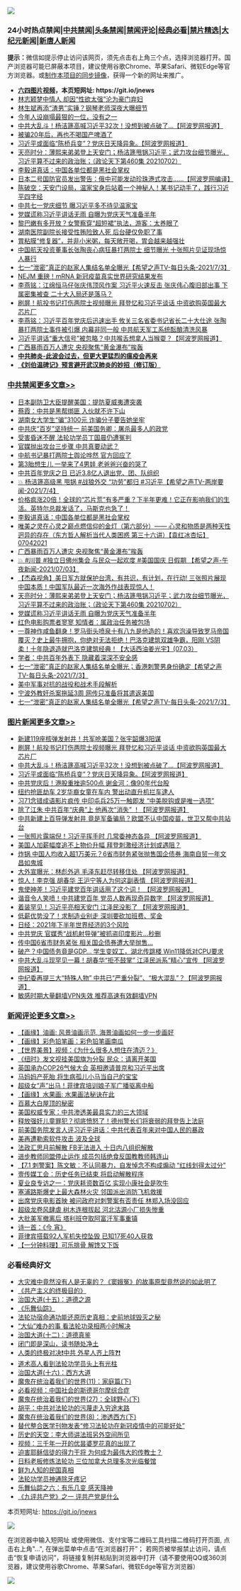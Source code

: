![](https://raw.githubusercontent.com/fqnews/bnews/master/64photo/fqnews-qr.jpg)

<div id="tt">
<h3>24小时热点禁闻|<a href="#%E4%B8%AD%E5%85%B1%E7%A6%81%E9%97%BB%E6%9B%B4%E5%A4%9A%E6%96%87%E7%AB%A0">中共禁闻</a>|<a href="#%E5%9B%BE%E7%89%87%E6%96%B0%E9%97%BB%E6%9B%B4%E5%A4%9A%E6%96%87%E7%AB%A0">头条禁闻</a>|<a href="#%E6%96%B0%E9%97%BB%E8%AF%84%E8%AE%BA%E6%9B%B4%E5%A4%9A%E6%96%87%E7%AB%A0">禁闻评论|<a href="#%E5%BF%85%E7%9C%8B%E7%BB%8F%E5%85%B8%E5%A5%BD%E6%96%87">经典必看|<a href="/video.md#%E7%A6%81%E7%89%87%E7%B2%BE%E9%80%89">禁片精选</a>|<a href="https://github.com/fqnews/djy/blob/master/gb/nf1351518.md#1">大纪元新闻</a>|<a href="https://github.com/fqnews/ntdtv/blob/master/gb/prog204.md#1">新唐人新闻</a></h3>
<div><b>提示：</b>微信如提示停止访问该网页，须先点击右上角三个点，选择浏览器打开。国产浏览器可能已屏蔽本项目，建议使用谷歌Chrome、苹果Safari、微软Edge等官方浏览器。或<a href="https://github.com/fqnews/bnews/blob/master/%E5%88%B6%E4%BD%9Cgit%E7%A6%81%E9%97%BB%E9%95%9C%E5%83%8F.md">制作本项目的同步镜像</a>，获得一个新的网址来推广。</div>
<ul>
<li><b><a href="http://d1.bdrive.tk/64.mp4" target="_blank">六四图片视频</a>，本页短网址: https://git.io/jnews</b></li>
<li><a href="/yule/20210704/1580101.md">林志颖梦中情人 却因“性欲太强”沦为豪门弃妇</a></li>
<li><a href="/cnnews/20210704/1580011.md">林生斌再添“渣男”实锤？钢琴老师深夜大曝细节</a></li>
<li><a href="/yule/20210704/1579970.md">今年人设崩塌最狠的一位，没有之一</a></li>
<li><a href="/topimagenews/20210704/1580198.md">中共大乱斗！杨洁篪高喊习近平32次！没想到被点破了...【阿波罗网报道】</a></li>
<li><a href="/cnnews/20210704/1580188.md">被骗20年后，再也不喝国产啤酒了</a></li>
<li><a href="/topimagenews/20210704/1580090.md">习近平或面临“陈桥兵变”？党庆日天降异象。【阿波罗网报道】</a></li>
<li><a href="/cbnews/20210704/1580109.md">天亮时分：薄熙来弟弟登上天安门；杨洁篪甩锅习近平；武力攻台细节曝光，习近平算不过来的政治账；（政论天下第460集 20210702）</a></li>
<li><a href="/cbnews/20210704/1580297.md">李毅讲真话：中国各单位都是黑社会掌权</a></li>
<li><a href="/cnnews/20210704/1580270.md">日本二号国防官员发出警告：俄中可能发动珍珠港式攻击......【阿波罗网编译】</a></li>
<li><a href="/bannedvideo/20210704/1580320.md">陈破空：天安门设局，温家宝身后站着一个神秘人！某书记动手了，践行习近平四字经</a></li>
<li><a href="/comments/20210704/1580118.md">中共七一党庆细节 曝习近平多不待见温家宝</a></li>
<li><a href="/cbnews/20210704/1580062.md">党媒谎称习近平讲话无雨 自曝为党庆天气准备半年</a></li>
<li><a href="/funmedia/20210704/1580136.md">黎巴嫩有多开放？女警察穿“超短裙”执法，游客：太养眼了</a></li>
<li><a href="/cnnews/20210704/1580128.md">湖南医院副院长接受性贿险致人死 后台硬仅免职了事</a></li>
<li><a href="/health/20210704/1580216.md">胃粘膜“修复器”，并非小米粥，每天敞开喝，胃会越来越强壮</a></li>
<li><a href="/comments/20210704/1579988.md">中国航天投资董事长张陶丧心病狂暴打两院士 细节曝光 十张照片见证现场惊人暴行</a></li>
<li><a href="/comments/20210704/1579973.md">七一“泄密”真正的赵家人集结名单全曝光【希望之声TV-每日头条-2021/7/3】</a></li>
<li><a href="/cnnews/20210704/1579976.md">NEJM 重磅！mRNA 新冠疫苗真实世界研究结果发布</a></li>
<li><a href="/comments/20210704/1580193.md">李燕铭：江绵恒马仔张庆伟顶风作案 习近平火速反击 张庆伟心腹旧部出事 下属密集被查 二十大入局还是落马？</a></li>
<li><a href="/topimagenews/20210704/1580353.md">刷屏！航投书记打伤两院士视频曝光 拜登忆和习近平谈话 中资欲购英国最大芯片厂</a></li>
<li><a href="/comments/20210704/1580134.md">李燕铭：习近平百年党庆后迅速出手 攸关三名省委书记省长二十大仕途 张陶暴打两院士事件被引爆 内幕非同一般 中共航天军工系统酝酿清洗风暴</a></li>
<li><a href="/cnnews/20210704/1580221.md">习近平讲话“重大信号”被忽略？中共喉舌想拿人当猴耍？【阿波罗网报道】</a></li>
<li><a href="/cbnews/20210704/1580281.md">广西暴雨百万人遭灾 央视聚焦“黄金瀑布”挨轰</a></li>
<li><b><a href="/comments/20200211/1275071.md" target="_blank">中共肺炎-此波会过去，但更大更猛烈的瘟疫会再来</a></b></li>
<li><b><a href="/comments/20200207/1272816.md" target="_blank">《刘伯温碑记》预言避开武汉肺炎的妙招（修订版）</a></b></li>
</ul>
</div>

<div class="catlist">
<h3><a href="/cbnews/" target="_blank">中共禁闻</a><span><a href="/cbnews/" target="_blank" rel="nofollow">更多文章>></a></span></h3>
<ul>
<li><a href="/cbnews/20210705/1580494.md" target="_blank">日本副防卫大臣提醒美国：提防夏威夷遭突袭</a></li>
<li><a href="/cbnews/20210705/1580493.md" target="_blank">蔡霞：中共是黑帮绑匪 入伙就不许下山</a></li>
<li><a href="/cbnews/20210705/1580492.md" target="_blank">湖南女大学生“骗”3100元 诈骗分子要告她坐牢</a></li>
<li><a href="/cbnews/20210705/1580484.md" target="_blank">中共庆“百岁”坚持统一 前美国务卿：屠杀最多人的政党</a></li>
<li><a href="/cbnews/20210705/1580475.md" target="_blank">受害昏迷不醒 法轮功学员丁国晨仍遭冤判</a></li>
<li><a href="/cbnews/20210705/1580463.md" target="_blank">官媒抛出攻台三步骤 中共真要动武？</a></li>
<li><a href="/cbnews/20210705/1580462.md" target="_blank">中航书记暴打两院士舆论哗然 官方回应了</a></li>
<li><a href="/cbnews/20210705/1580446.md" target="_blank">第3胎想生儿 一举来了4男娃 老爸爸兴奋的哭了</a></li>
<li><a href="/cbnews/20210705/1580435.md" target="_blank">中共百年党庆之日 已近3.8亿人退出党、团、队组织</a></li>
<li><a href="/comments/20210704/1580355.md" target="_blank">💥 杨洁篪高级黑 甩锅 #战狼外交  “功劳”都归 #习近平【希望之声TV-两岸要闻-2021/7/4】</a></li>
<li><a href="/comments/20210704/1580329.md" target="_blank">价格疯涨20倍！全球的“芯片荒”有多严重？下半年更难！它正在影响我们的生活。英特尔总裁发话了，马斯克也急了！</a></li>
<li><a href="/cbnews/20210704/1580297.md" target="_blank">李毅讲真话：中国各单位都是黑社会掌权</a></li>
<li><a href="/comments/20210704/1580282.md" target="_blank">唯美之灵在心灵之巅点燃信仰的金灯（第六部分）—— 心灵和物质是两种天性迥异的存在（东方哲人解析当代人类困惑  第三十六讲）【袁红冰杏坛】 07042021</a></li>
<li><a href="/cbnews/20210704/1580281.md" target="_blank">广西暴雨百万人遭灾 央视聚焦“黄金瀑布”挨轰</a></li>
<li><a href="/comments/20210704/1580157.md" target="_blank">💥 #川普 #独立日佛州集会 与民众一起欢度 #美国国庆 日假期 【希望之声-午夜新闻-2021/07/03】</a></li>
<li><a href="/comments/20210704/1580122.md" target="_blank">【杰森视角】美日军方就保护台湾，有共识，有计划，在行动! 三张照片展现中国本质！中国军队最近一次海外作战表现惊人！</a></li>
<li><a href="/cbnews/20210704/1580109.md" target="_blank">天亮时分：薄熙来弟弟登上天安门；杨洁篪甩锅习近平；武力攻台细节曝光，习近平算不过来的政治账；（政论天下第460集 20210702）</a></li>
<li><a href="/cbnews/20210704/1580062.md" target="_blank">党媒谎称习近平讲话无雨 自曝为党庆天气准备半年</a></li>
<li><a href="/cbnews/20210704/1580061.md" target="_blank">红色电影购票者寥寥 知情者：属政治任务被包场</a></li>
<li><a href="/comments/20210704/1580033.md" target="_blank">一尊神作咸鱼翻身！罗马街头喷泉十有八九是他造的！喜欢泡澡导致罗马帝国覆灭？史上最牛拥抱，你绝对无法拒绝！巴洛克建筑双雄争霸，阳刚 VS阴柔！十年隐退造就巴洛克建筑经典！【大话西油姜光宇】(07.03）</a></li>
<li><a href="/cbnews/20210704/1580028.md" target="_blank">学者：中共百年外表下 隐藏着深深不安全感</a></li>
<li><a href="/comments/20210704/1580017.md" target="_blank">七一“泄密”真正的赵家人集结名单全曝光；香港刺警男身份确定【希望之声TV-每日头条-2021/7/3】</a></li>
<li><a href="/comments/20210704/1579994.md" target="_blank">美中军事对抗的战役和战术手段解析</a></li>
<li><a href="/cbnews/20210704/1579974.md" target="_blank">宁波外教奸杀案拖延3周 网传只准备将其遣返美国</a></li>
<li><a href="/comments/20210704/1579973.md" target="_blank">七一“泄密”真正的赵家人集结名单全曝光【希望之声TV-每日头条-2021/7/3】</a></li>

</ul>
</div>
<div class="catlist">
<h3><a href="/topimagenews/" target="_blank">图片新闻</a><span><a href="/topimagenews/" target="_blank" rel="nofollow">更多文章>></a></span></h3>
<ul>
<li><a href="/topimagenews/20210705/1580483.md" target="_blank">新建119座核弹发射井！共军呛美国？张宇韶爆3阳谋</a></li>
<li><a href="/topimagenews/20210704/1580353.md" target="_blank">刷屏！航投书记打伤两院士视频曝光 拜登忆和习近平谈话 中资欲购英国最大芯片厂</a></li>
<li><a href="/topimagenews/20210704/1580198.md" target="_blank">中共大乱斗！杨洁篪高喊习近平32次！没想到被点破了&#8230;【阿波罗网报道】</a></li>
<li><a href="/topimagenews/20210704/1580090.md" target="_blank">习近平或面临“陈桥兵变”？党庆日天降异象。【阿波罗网报道】</a></li>
<li><a href="/topimagenews/20210704/1579925.md" target="_blank">中共党庆后！港股重挫逾500点 谢金河：像90年代台股</a></li>
<li><a href="/topimagenews/20210704/1579885.md" target="_blank">纽约抢匪劫车 2岁华裔女童在车内 警出动直升机拦车逮人</a></li>
<li><a href="/topimagenews/20210703/1579780.md" target="_blank">习71念错成语影片疯传 中印屯兵25万一触即发 “中美脱钩或是唯一选项”</a></li>
<li><a href="/topimagenews/20210703/1579613.md" target="_blank">除了江朱 中共百年“庆典”上 他再次“消失” ！【阿波罗网报道】</a></li>
<li><a href="/topimagenews/20210702/1579216.md" target="_blank">中共新建上百导弹发射井 竟是军备骗局？欧盟不认中国疫苗，世卫又帮中共站台</a></li>
<li><a href="/topimagenews/20210702/1578867.md" target="_blank">一张照片露端倪！习近平挥手时 几常委神态各异 【阿波罗网报道】</a></li>
<li><a href="/topimagenews/20210702/1578533.md" target="_blank">美国人加薪幅度追不上物价升幅 拜登刺激经济计划或遇阻？</a></li>
<li><a href="/topimagenews/20210701/1578374.md" target="_blank">炸锅 中国人均收入超1万美元？6省市财务紧张抛售国企债券 海南自贸一年文昌如鬼城</a></li>
<li><a href="/topimagenews/20210701/1578148.md" target="_blank">大外宣曝光：林彪外逃 毛泽东赶尽转移住处 【阿波罗网报道】</a></li>
<li><a href="/topimagenews/20210701/1578123.md" target="_blank">惊人！李克强 胡春华 王沪宁等人为何这副表情 【阿波罗网报道】</a></li>
<li><a href="/topimagenews/20210701/1578104.md" target="_blank">鬼使神差！习近平建党百年讲话用了这个词！ 【阿波罗网报道】</a></li>
<li><a href="/topimagenews/20210701/1578070.md" target="_blank">谐音令人笑喷！中共建党百年 党员人数再现奇异数字 【阿波罗网报道】</a></li>
<li><a href="/topimagenews/20210701/1577976.md" target="_blank">着装罕见！习近平亮相天安门 江泽民没影了 【阿波罗网报道】</a></li>
<li><a href="/topimagenews/20210701/1577804.md" target="_blank">低薪优势没了！求制造业别走 深圳要砍加班费、奖金</a></li>
<li><a href="/topimagenews/20210701/1577795.md" target="_blank">日经：2021年下半年世界经济的3个风险</a></li>
<li><a href="/topimagenews/20210701/1577782.md" target="_blank">中共党庆 官媒秀“战机射导弹”被抓盗印度影片…秒删</a></li>
<li><a href="/topimagenews/20210630/1577706.md" target="_blank">传中国6省市财务紧张 相关国企债券遭大举抛售…</a></li>
<li><a href="/topimagenews/20210630/1577541.md" target="_blank">破产？中国债务竟是GDP&#8230; 学生变奴工，湖北传跳楼 Win11降低对CPU要求</a></li>
<li><a href="/topimagenews/20210630/1577446.md" target="_blank">中共大乱斗现罕见一幕！胡春华“拒不鼓掌” 江泽民派系“精心”宣传 【阿波罗网报道】</a></li>
<li><a href="/topimagenews/20210630/1577424.md" target="_blank">中纪委再提三大“特殊人物” 中共已“严重分裂”、“极大混乱”？【阿波罗网报道】</a></li>
<li><a href="/comments/20210630/1485911.md" target="_blank">敏感时期大量翻墙VPN失效 推荐高速有效翻墙VPN</a></li>

</ul>
</div>
<div class="catlist">
<h3><a href="/comments/" target="_blank">新闻评论</a><span><a href="/comments/" target="_blank" rel="nofollow">更多文章>></a></span></h3>
<ul>
<li><a href="/comments/20210705/1580517.md" target="_blank">【画缘】油画: 风景油画示范, 海景油画如何一步一步画好</a></li>
<li><a href="/comments/20210705/1580516.md" target="_blank">【画缘】彩色铅笔画：彩色铅笔画南瓜</a></li>
<li><a href="/comments/20210705/1580515.md" target="_blank">【世界美景】视频：《为什么很多人想住在清迈？》</a></li>
<li><a href="/comments/20210705/1580504.md" target="_blank">《纽时》发文视挂美国旗为分裂 民众：请离开美国</a></li>
<li><a href="/comments/20210705/1580488.md" target="_blank">英国承办COP26气候大会 英相邀请普京和习近平出席</a></li>
<li><a href="/comments/20210705/1580487.md" target="_blank">马妈妈产死胎 将生病孤儿小马当自己的宝宝</a></li>
<li><a href="/comments/20210705/1580474.md" target="_blank">超级女“声”出马！菲律宾培训娘子军广播驱离中船</a></li>
<li><a href="/comments/20210705/1580473.md" target="_blank">【画缘】水果画: 水果画法秘诀在此</a></li>
<li><a href="/comments/20210705/1580457.md" target="_blank">百慕大白屋顶的秘密</a></li>
<li><a href="/comments/20210705/1580455.md" target="_blank">美国权威专家：中共渗透美最具实力的三大领域</a></li>
<li><a href="/comments/20210705/1580454.md" target="_blank">释放强奸儿童罪犯？彻底愤怒了！德州警长们将衰弱的拜登告上法庭</a></li>
<li><a href="/comments/20210705/1580453.md" target="_blank">前美国务院发言人评习近平讲话：中共代表百年来对中国人民的暴政</a></li>
<li><a href="/comments/20210705/1580450.md" target="_blank">美再遭勒索软件攻击 波及全球</a></li>
<li><a href="/comments/20210705/1580445.md" target="_blank">法政汇思月前解散 FB无法进入 十日内八组织解散</a></li>
<li><a href="/comments/20210705/1580444.md" target="_blank">进步教师同盟停止运作 成员包括绝食反国教教师韩连山</a></li>
<li><a href="/comments/20210705/1580443.md" target="_blank">【7.1 刺警案】陈文敏︰不认同暴力，自发悼念不构成煽动 “红线划得太过分”</a></li>
<li><a href="/comments/20210705/1580440.md" target="_blank">壹传媒工会：历史任务已结束 将启动解散程序</a></li>
<li><a href="/comments/20210705/1580434.md" target="_blank">夏业良专访之一：党庆耗资数百亿 实现小康社会是吹牛</a></li>
<li><a href="/comments/20210705/1580433.md" target="_blank">塞浦路斯爆史上最大森林火灾 邻国派出消防飞机救援</a></li>
<li><a href="/comments/20210705/1580426.md" target="_blank">出席党庆电影首映 被问政府对刺警案有否责任 林郑入场没回应</a></li>
<li><a href="/comments/20210705/1580425.md" target="_blank">超级龙卷风肆虐 树木连根拔起 河北沽源小厂损失惨重</a></li>
<li><a href="/comments/20210704/1580419.md" target="_blank">大批美军撤离后 塔利班夺取阿富汗军事重镇</a></li>
<li><a href="/comments/20210704/1580411.md" target="_blank">诗一首：《今 宵》</a></li>
<li><a href="/comments/20210704/1580410.md" target="_blank">菲律宾搭载92人军机失控坠毁 已知17死40人获救</a></li>
<li><a href="/comments/20210704/1580407.md" target="_blank">【一分钟料理】可乐排骨 解馋又下饭</a></li>

</ul>
</div>

<div class="catlist">
<h3>必看经典好文</h3>
<ul>
<li><a href="/lifebaike/20210511/1544066.md" target="_blank">大灾难中竟然没有人是无辜的？《窦娥冤》的故事原型竟然说的如此明了</a></li>
<li><a href="/bookwiki/20171120/858084.md" target="_blank">《共产主义的终极目的》</a></li>
<li><a href="/topimagenews/20180322/917868.md" target="_blank">治国大道(十五)：道德之源</a></li>
<li><a href="/comments/20200527/783191.md" target="_blank">《乐舞仙踪》</a></li>
<li><a href="/tculture/20121025/73069.md" target="_blank">法轮功宿命通功能还原历史真相：史前地球毁灭之秘</a></li>
<li><a href="/cbnews/20210428/1535533.md" target="_blank">“大仙”难办的事  看法轮功录相两小时解决</a></li>
<li><a href="/cbnews/20180318/916241.md" target="_blank">治国大道(十二)：道德真鉴</a></li>
<li><a href="/tculture/20200803/1373949.md" target="_blank">闭门即是深山，读书随处净土</a></li>
<li><a href="/cbnews/20210119/1470579.md" target="_blank">人类的终极对决❗中共 外星人齐上阵❓❗</a></li>
<li><a href="/comments/20200227/1284657.md" target="_blank">道术高人看到法轮功学员头上有光柱</a></li>
<li><a href="/comments/20201110/1428663.md" target="_blank">治国大道(十六)：西方大道</a></li>
<li><a href="/topimagenews/20180530/950691.md" target="_blank">魔鬼在统治着我们的世界(11)：家庭篇(下)</a></li>
<li><a href="/comments/20200806/1375443.md" target="_blank">必看视频：中国社会的斯德哥尔摩综合症</a></li>
<li><a href="/comments/20181224/1052333.md" target="_blank">魔鬼在统治着我们的世界(27)：全球野心(下)</a></li>
<li><a href="/cbnews/20200720/1363328.md" target="_blank">胡平：中共对法轮功的污蔑走入穷途末路</a></li>
<li><a href="/topimagenews/20180527/948714.md" target="_blank">魔鬼在统治着我们的世界(8)：渗透西方(下)</a></li>
<li><a href="/comments/20210403/1518906.md" target="_blank">替代整合医学刊物发表“修习法轮功在新冠疫情中的可能好处”</a></li>
<li><a href="/tculture/20121025/73064.md" target="_blank">历史的天空：李大师讲法班另外空间所见</a></li>
<li><a href="/aomi/qiwen/20151223/484507.md" target="_blank">视频：三千年一开的优昙婆罗花真的出现了</a></li>
<li><a href="/comments/20200622/1346846.md" target="_blank">迫害耶稣信徒的得力干将  为何成为最伟大的传教士？</a></li>
<li><a href="/comments/20200531/1337359.md" target="_blank">日料老板修炼法轮功 三位加拿大总理多次光临餐馆</a></li>
<li><a href="/comments/20200926/1403589.md" target="_blank">鲜为人知的民国真相</a></li>
<li><a href="/health/20170626/780263.md" target="_blank">法轮功学员神通除牙疼记</a></li>
<li><a href="/tculture/20190101/792146.md" target="_blank">乐舞仙踪之六：有乐几变 感天降神</a></li>
<li><a href="/bookonline/20131116/201056.md" target="_blank">《九评共产党》之一 评共产党是什么</a></li>

</ul>
</div>

本页短网址: https://git.io/jnews

![](https://raw.githubusercontent.com/fqnews/bnews/master/64photo/fqnews-qr.jpg)

在浏览器中输入短网址 或使用微信、支付宝等二维码工具扫描二维码打开页面, 点击右上角"...", 在弹出菜单中点击“在浏览器打开”； 若网页被举报禁止访问，请点击“恢复申请访问”，将链接复制并粘贴到浏览器中打开（请不要使用QQ或360浏览器，建议使用谷歌Chrome、苹果Safari、微软Edge等官方浏览器）

![](https://raw.githubusercontent.com/fqnews/bnews/master/64photo/wx.jpg)